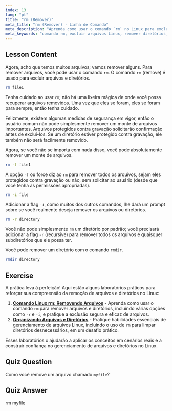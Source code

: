```yaml
---
index: 13
lang: "pt"
title: "rm (Remover)"
meta_title: "rm (Remover) - Linha de Comando"
meta_description: "Aprenda como usar o comando `rm` no Linux para excluir arquivos e diretórios com segurança. Entenda as opções como -f, -i, -r e rmdir. Comece sua jornada no Linux!"
meta_keywords: "comando rm, excluir arquivos Linux, remover diretórios, tutorial Linux, Linux para iniciantes, rmdir, guia Linux"
---
```


## Lesson Content

Agora, acho que temos muitos arquivos; vamos remover alguns. Para remover arquivos, você pode usar o comando `rm`. O comando `rm` (remove) é usado para excluir arquivos e diretórios.

```bash
rm file1
```

Tenha cuidado ao usar `rm`; não há uma lixeira mágica de onde você possa recuperar arquivos removidos. Uma vez que eles se foram, eles se foram para sempre, então tenha cuidado.

Felizmente, existem algumas medidas de segurança em vigor, então o usuário comum não pode simplesmente remover um monte de arquivos importantes. Arquivos protegidos contra gravação solicitarão confirmação antes de excluí-los. Se um diretório estiver protegido contra gravação, ele também não será facilmente removido.

Agora, se você não se importa com nada disso, você pode absolutamente remover um monte de arquivos.

```bash
rm -f file1
```

A opção `-f` ou force diz ao `rm` para remover todos os arquivos, sejam eles protegidos contra gravação ou não, sem solicitar ao usuário (desde que você tenha as permissões apropriadas).

```bash
rm -i file
```

Adicionar a flag `-i`, como muitos dos outros comandos, lhe dará um prompt sobre se você realmente deseja remover os arquivos ou diretórios.

```bash
rm -r directory
```

Você não pode simplesmente `rm` um diretório por padrão; você precisará adicionar a flag `-r` (recursive) para remover todos os arquivos e quaisquer subdiretórios que ele possa ter.

Você pode remover um diretório com o comando `rmdir`.

```bash
rmdir directory
```

## Exercise

A prática leva à perfeição! Aqui estão alguns laboratórios práticos para reforçar sua compreensão da remoção de arquivos e diretórios no Linux:

1. **[Comando Linux rm: Removendo Arquivos](https://labex.io/pt/labs/linux-linux-rm-command-file-removing-209741)** - Aprenda como usar o comando `rm` para remover arquivos e diretórios, incluindo várias opções como `-r` e `-i`, e pratique a exclusão segura e eficaz de arquivos.
2. **[Organizando Arquivos e Diretórios](https://labex.io/pt/labs/linux-organizing-files-and-directories-387877)** - Pratique habilidades essenciais de gerenciamento de arquivos Linux, incluindo o uso de `rm` para limpar diretórios desnecessários, em um desafio prático.

Esses laboratórios o ajudarão a aplicar os conceitos em cenários reais e a construir confiança no gerenciamento de arquivos e diretórios no Linux.

## Quiz Question

Como você remove um arquivo chamado `myfile`?

## Quiz Answer

rm myfile
